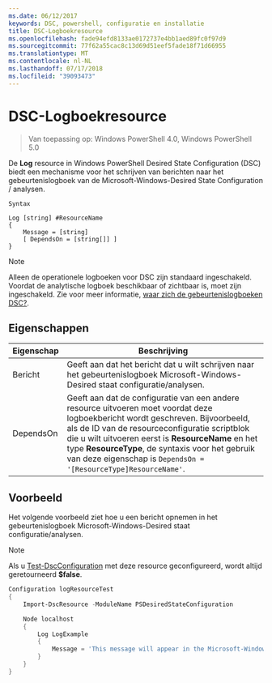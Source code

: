 ```yaml
---
ms.date: 06/12/2017
keywords: DSC, powershell, configuratie en installatie
title: DSC-Logboekresource
ms.openlocfilehash: fade94efd8133ae0172737e4bb1aed89fc0f97d9
ms.sourcegitcommit: 77f62a55cac8c13d69d51eef5fade18f71d66955
ms.translationtype: MT
ms.contentlocale: nl-NL
ms.lasthandoff: 07/17/2018
ms.locfileid: "39093473"
---
```

# <a name="dsc-log-resource"></a>DSC-Logboekresource

> Van toepassing op: Windows PowerShell 4.0, Windows PowerShell 5.0

De __Log__ resource in Windows PowerShell Desired State Configuration (DSC) biedt een mechanisme voor het schrijven van berichten naar het gebeurtenislogboek van de Microsoft-Windows-Desired State Configuration / analysen.

```
Syntax

Log [string] #ResourceName
{
    Message = [string]
    [ DependsOn = [string[]] ]
}
```

> [!NOTE]
> Alleen de operationele logboeken voor DSC zijn standaard ingeschakeld. Voordat de analytische logboek beschikbaar of zichtbaar is, moet zijn ingeschakeld. Zie voor meer informatie, [waar zich de gebeurtenislogboeken DSC?](https://msdn.microsoft.com/en-us/powershell/dsc/troubleshooting#where-are-dsc-event-logs).

## <a name="properties"></a>Eigenschappen

|  Eigenschap  |  Beschrijving   |
|---|---|
| Bericht| Geeft aan dat het bericht dat u wilt schrijven naar het gebeurtenislogboek Microsoft-Windows-Desired staat configuratie/analysen.|
| DependsOn | Geeft aan dat de configuratie van een andere resource uitvoeren moet voordat deze logboekbericht wordt geschreven. Bijvoorbeeld, als de ID van de resourceconfiguratie scriptblok die u wilt uitvoeren eerst is __ResourceName__ en het type __ResourceType__, de syntaxis voor het gebruik van deze eigenschap is `DependsOn = '[ResourceType]ResourceName'`.|

## <a name="example"></a>Voorbeeld

Het volgende voorbeeld ziet hoe u een bericht opnemen in het gebeurtenislogboek Microsoft-Windows-Desired staat configuratie/analysen.

> [!NOTE]
> Als u [Test-DscConfiguration](https://technet.microsoft.com/en-us/library/dn407382.aspx) met deze resource geconfigureerd, wordt altijd geretourneerd **$false**.

```powershell
Configuration logResourceTest
{
    Import-DscResource -ModuleName PSDesiredStateConfiguration

    Node localhost
    {
        Log LogExample
        {
            Message = 'This message will appear in the Microsoft-Windows-Desired State Configuration/Analytic event log.'
        }
    }
}
```